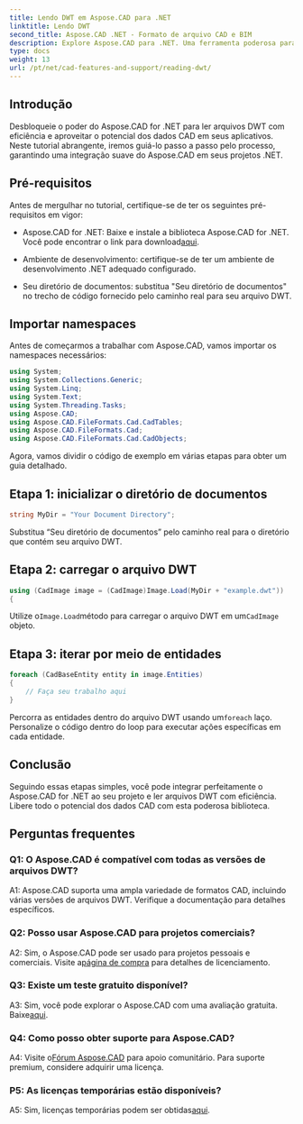 ```yaml
---
title: Lendo DWT em Aspose.CAD para .NET
linktitle: Lendo DWT
second_title: Aspose.CAD .NET - Formato de arquivo CAD e BIM
description: Explore Aspose.CAD para .NET. Uma ferramenta poderosa para ler arquivos DWT sem esforço. Aumente a integração de seus dados CAD com nosso tutorial fácil de usar.
type: docs
weight: 13
url: /pt/net/cad-features-and-support/reading-dwt/
---
```

## Introdução

Desbloqueie o poder do Aspose.CAD for .NET para ler arquivos DWT com eficiência e aproveitar o potencial dos dados CAD em seus aplicativos. Neste tutorial abrangente, iremos guiá-lo passo a passo pelo processo, garantindo uma integração suave do Aspose.CAD em seus projetos .NET.

## Pré-requisitos

Antes de mergulhar no tutorial, certifique-se de ter os seguintes pré-requisitos em vigor:

-  Aspose.CAD for .NET: Baixe e instale a biblioteca Aspose.CAD for .NET. Você pode encontrar o link para download[aqui](https://releases.aspose.com/cad/net/).

- Ambiente de desenvolvimento: certifique-se de ter um ambiente de desenvolvimento .NET adequado configurado.

- Seu diretório de documentos: substitua "Seu diretório de documentos" no trecho de código fornecido pelo caminho real para seu arquivo DWT.

## Importar namespaces

Antes de começarmos a trabalhar com Aspose.CAD, vamos importar os namespaces necessários:

```csharp
using System;
using System.Collections.Generic;
using System.Linq;
using System.Text;
using System.Threading.Tasks;
using Aspose.CAD;
using Aspose.CAD.FileFormats.Cad.CadTables;
using Aspose.CAD.FileFormats.Cad;
using Aspose.CAD.FileFormats.Cad.CadObjects;
```

Agora, vamos dividir o código de exemplo em várias etapas para obter um guia detalhado.

## Etapa 1: inicializar o diretório de documentos

```csharp
string MyDir = "Your Document Directory";
```

Substitua “Seu diretório de documentos” pelo caminho real para o diretório que contém seu arquivo DWT.

## Etapa 2: carregar o arquivo DWT

```csharp
using (CadImage image = (CadImage)Image.Load(MyDir + "example.dwt"))
{
```

 Utilize o`Image.Load`método para carregar o arquivo DWT em um`CadImage` objeto.

## Etapa 3: iterar por meio de entidades

```csharp
foreach (CadBaseEntity entity in image.Entities)
{
    // Faça seu trabalho aqui
}
```

 Percorra as entidades dentro do arquivo DWT usando um`foreach` laço. Personalize o código dentro do loop para executar ações específicas em cada entidade.

## Conclusão

Seguindo essas etapas simples, você pode integrar perfeitamente o Aspose.CAD for .NET ao seu projeto e ler arquivos DWT com eficiência. Libere todo o potencial dos dados CAD com esta poderosa biblioteca.

## Perguntas frequentes

### Q1: O Aspose.CAD é compatível com todas as versões de arquivos DWT?

A1: Aspose.CAD suporta uma ampla variedade de formatos CAD, incluindo várias versões de arquivos DWT. Verifique a documentação para detalhes específicos.

### Q2: Posso usar Aspose.CAD para projetos comerciais?

 A2: Sim, o Aspose.CAD pode ser usado para projetos pessoais e comerciais. Visite a[página de compra](https://purchase.aspose.com/buy) para detalhes de licenciamento.

### Q3: Existe um teste gratuito disponível?

 A3: Sim, você pode explorar o Aspose.CAD com uma avaliação gratuita. Baixe[aqui](https://releases.aspose.com/).

### Q4: Como posso obter suporte para Aspose.CAD?

 A4: Visite o[Fórum Aspose.CAD](https://forum.aspose.com/c/cad/19) para apoio comunitário. Para suporte premium, considere adquirir uma licença.

### P5: As licenças temporárias estão disponíveis?

 A5: Sim, licenças temporárias podem ser obtidas[aqui](https://purchase.aspose.com/temporary-license/).